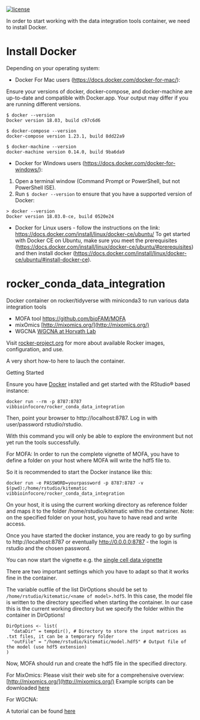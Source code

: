 [![license](https://img.shields.io/badge/license-GPLv2-blue.svg)](https://opensource.org/licenses/GPL-2.0)

In order to start working with the data integration tools container, we need to install Docker. 

# Install Docker

Depending on your operating system:
- Docker For Mac users (https://docs.docker.com/docker-for-mac/):

Ensure your versions of docker, docker-compose, and docker-machine are up-to-date and compatible with Docker.app. 
Your output may differ if you are running different versions.
```
$ docker --version
Docker version 18.03, build c97c6d6

$ docker-compose --version
docker-compose version 1.23.1, build 8dd22a9

$ docker-machine --version
docker-machine version 0.14.0, build 9ba6da9
```
 
- Docker for Windows users (https://docs.docker.com/docker-for-windows/):
1. Open a terminal window (Command Prompt or PowerShell, but not PowerShell ISE).
2. Run ```$ docker --version``` to ensure that you have a supported version of Docker:
```
> docker --version
Docker version 18.03.0-ce, build 0520e24
```
- Docker for Linux users - follow the instructions on the link: https://docs.docker.com/install/linux/docker-ce/ubuntu/
To get started with Docker CE on Ubuntu, make sure you meet the prerequisites (https://docs.docker.com/install/linux/docker-ce/ubuntu/#prerequisites)
and then install docker (https://docs.docker.com/install/linux/docker-ce/ubuntu/#install-docker-ce).

# rocker_conda_data_integration
Docker container on rocker/tidyverse with miniconda3 to run various  data integration tools

  *  MOFA tool https://github.com/bioFAM/MOFA
  *  mixOmics [http://mixomics.org/](http://mixomics.org/)
  *  WGCNA [WGCNA at Horvath Lab](https://labs.genetics.ucla.edu/horvath/CoexpressionNetwork/Rpackages/WGCNA/)

Visit [rocker-project.org](http://rocker-project.org) for more about available Rocker images, configuration, and use.

A very short how-to here to lauch the container.

Getting Started

Ensure you have [Docker](https://www.docker.com/) installed and get started with the RStudio® based instance:

```
docker run --rm -p 8787:8787 vibbioinfocore/rocker_conda_data_integration
```

Then, point your browser to http://localhost:8787. Log in with user/password rstudio/rstudio.

With this command you will only be able to explore the environment but not yet run the tools successfully. 

For MOFA:
In order to run the complete vignette of MOFA, you have to define a folder on your host where MOFA will write the hdf5 file to.

So it is recommended to start the Docker instance like this:

```
docker run -e PASSWORD=yourpassword -p 8787:8787 -v $(pwd):/home/rstudio/kitematic vibbioinfocore/rocker_conda_data_integration
```

On your host, it is using the current working directory as reference folder and maps it to the folder /home/rstudio/kitematic within the container. Note: on the specified folder on your host, you have to have read and write access.

Once you have started the docker instance, you are ready to go by surfing to http://localhost:8787 or eventually http://0.0.0.0:8787 - the login is rstudio and the chosen password.

You can now start the vignette e.g. the [single cell data vignette](https://github.com/bioFAM/MOFA/blob/master/MOFAtools/vignettes/MOFA_example_scMT.Rmd)

There are two important settings which you have to adapt so that it works fine in the container.

The variable outfile of the list DirOptions should be set to ``` /home/rstudio/kitematic/<name of model>.hdf5```. In this case, the model file is written to the directory specified when starting the container. In our case this is the current working directory but we specify the folder within the container in DirOptions!

```
DirOptions <- list(
  "dataDir" = tempdir(), # Directory to store the input matrices as .txt files, it can be a temporary folder
  "outFile" = "/home/rstudio/kitematic/model.hdf5" # Output file of the model (use hdf5 extension)
)
```
Now, MOFA should run and create the hdf5 file in the specified directory.

For MixOmics:
Please visit their web site for a comprehensive overview: [http://mixomics.org/](http://mixomics.org/)
Example scripts can be downloaded [here](http://journals.plos.org/ploscompbiol/article/file?type=supplementary&id=info:doi/10.1371/journal.pcbi.1005752.s002)

For WGCNA:

A tutorial can be found [here](https://horvath.genetics.ucla.edu/html/CoexpressionNetwork/Rpackages/WGCNA/Tutorials/)
